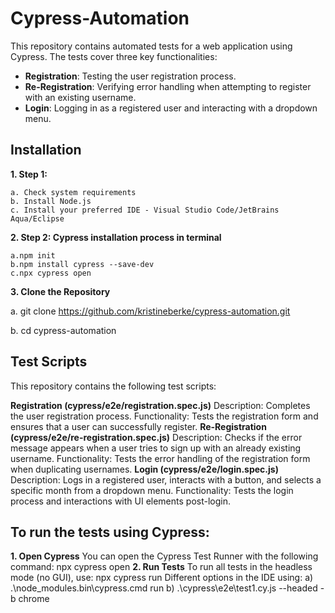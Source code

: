 # Cypress-Automation

This repository contains automated tests for a web application using Cypress. The tests cover three key functionalities:
- **Registration**: Testing the user registration process.
- **Re-Registration**: Verifying error handling when attempting to register with an existing username.
- **Login**: Logging in as a registered user and interacting with a dropdown menu.

## Installation
**1. Step 1:**

	a. Check system requirements
	b. Install Node.js
	c. Install your preferred IDE - Visual Studio Code/JetBrains Aqua/Eclipse   
**2. Step 2: Cypress installation process in terminal**

	a.npm init
	b.npm install cypress --save-dev
	c.npx cypress open
**3. Clone the Repository**

   a. git clone https://github.com/kristineberke/cypress-automation.git
   
   b. cd cypress-automation

## Test Scripts
This repository contains the following test scripts:

**Registration (cypress/e2e/registration.spec.js)** 
Description: Completes the user registration process.
Functionality: Tests the registration form and ensures that a user can successfully register.
**Re-Registration (cypress/e2e/re-registration.spec.js)**
Description: Checks if the error message appears when a user tries to sign up with an already existing username.
Functionality: Tests the error handling of the registration form when duplicating usernames.
**Login (cypress/e2e/login.spec.js)**
Description: Logs in a registered user, interacts with a button, and selects a specific month from a dropdown menu.
Functionality: Tests the login process and interactions with UI elements post-login.

## To run the tests using Cypress:
**1. Open Cypress**
You can open the Cypress Test Runner with the following command: npx cypress open
**2. Run Tests**
To run all tests in the headless mode (no GUI), use: npx cypress run
Different options in the IDE using: 
  a) .\node_modules\.bin\cypress.cmd run 
  b) .\cypress\e2e\test1.cy.js --headed -b chrome
